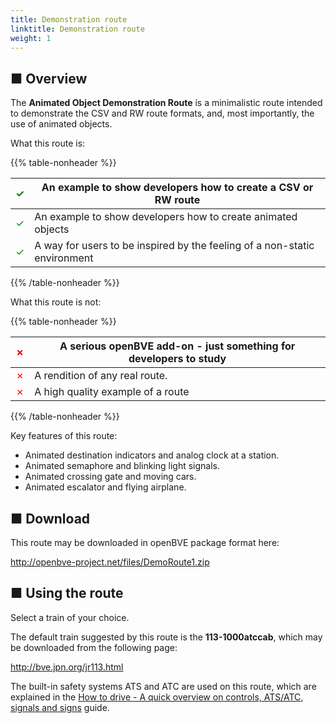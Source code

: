 ```yaml
---
title: Demonstration route
linktitle: Demonstration route
weight: 1
---
```


## ■ Overview


The **Animated Object Demonstration Route** is a minimalistic route intended to demonstrate the CSV and RW route formats, and, most importantly, the use of animated objects.

What this route is:

{{% table-nonheader %}}

| <font color="Green">✓</font> | An example to show developers how to create a CSV or RW route |
| ---------------------------- | ------------------------------------------------------------- |
| <font color="Green">✓</font> | An example to show developers how to create animated objects  |
| <font color="Green">✓</font> | A way for users to be inspired by the feeling of a non-static environment  |

{{% /table-nonheader %}}

What this route is not:

{{% table-nonheader %}}

| <font color="Red">✗</font>  | A serious openBVE add-on - just something for developers to study |
| --------------------------- | ------------------------------------------------------------- |
| <font color="Red">✗</font>  | A rendition of any real route.  |
| <font color="Red">✗</font>  | A high quality example of a route  |

{{% /table-nonheader %}}

Key features of this route:

* Animated destination indicators and analog clock at a station.
* Animated semaphore and blinking light signals.
* Animated crossing gate and moving cars.
* Animated escalator and flying airplane.

## ■ Download

This route may be downloaded in openBVE package format here:

<http://openbve-project.net/files/DemoRoute1.zip>

## ■ Using the route

Select a train of your choice.

The default train suggested by this route is the **113-1000atccab**, which may be downloaded from the following page:

<http://bve.jpn.org/jr113.html>

The built-in safety systems ATS and ATC are used on this route, which are explained in the <a href="https://openbve-project.net/play-japanese/">How to drive - A quick overview on controls, ATS/ATC, signals and signs</a> guide.